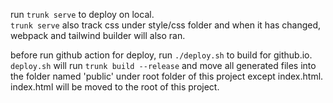 run `trunk serve` to deploy on local.  
`trunk serve` also track css under style/css folder and when it has changed,   
webpack and tailwind builder will also ran.  

before run github action for deploy, run `./deploy.sh` to build for github.io.   
`deploy.sh` will run `trunk build --release` and move all generated files into  
the folder named 'public' under root folder of this project except index.html.   
index.html will be moved to the root of this project.   
